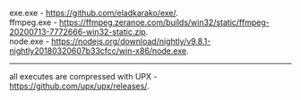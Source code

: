 exe.exe - <a href="https://github.com/eladkarako/exe/">https://github.com/eladkarako/exe/</a>.  
ffmpeg.exe - <a href="https://ffmpeg.zeranoe.com/builds/win32/static/ffmpeg-20200713-7772666-win32-static.zip">https://ffmpeg.zeranoe.com/builds/win32/static/ffmpeg-20200713-7772666-win32-static.zip</a>.  
node.exe - <a href="https://nodejs.org/download/nightly/v9.8.1-nightly20180320607b33cfcc/win-x86/node.exe">https://nodejs.org/download/nightly/v9.8.1-nightly20180320607b33cfcc/win-x86/node.exe</a>.  
<hr/>
all executes are compressed with UPX - <a href="https://github.com/upx/upx/releases/">https://github.com/upx/upx/releases/</a>.  
